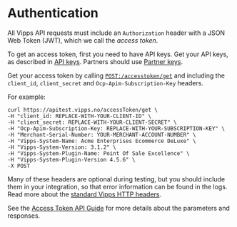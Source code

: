 <!-- START_METADATA
---
title: Authentication
pagination_next: null
pagination_prev: null
---
END_METADATA -->

# Authentication

All Vipps API requests must include an `Authorization` header with
a JSON Web Token (JWT), which we call the _access token_.

To get an access token, first you need to have API keys. Get your API keys, as described in
[API keys](https://developer.vippsmobilepay.com/docs/vipps-developers/common-topics/api-keys).
Partners should use
[Partner keys](https://developer.vippsmobilepay.com/docs/vipps-partner/partner-keys).

Get your access token by calling
[`POST:/accesstoken/get`](https://developer.vippsmobilepay.com/api/access-token#tag/Authorization-Service/operation/fetchAuthorizationTokenUsingPost)
and including the `client_id`, `client_secret` and `Ocp-Apim-Subscription-Key` headers.

For example:

```http
curl https://apitest.vipps.no/accessToken/get \
-H "client_id: REPLACE-WITH-YOUR-CLIENT-ID" \
-H "client_secret: REPLACE-WITH-YOUR-CLIENT-SECRET" \
-H "Ocp-Apim-Subscription-Key: REPLACE-WITH-YOUR-SUBSCRIPTION-KEY" \
-H "Merchant-Serial-Number: YOUR-MERCHANT-ACCOUNT-NUMBER" \
-H "Vipps-System-Name: Acme Enterprises Ecommerce DeLuxe" \
-H "Vipps-System-Version: 3.1.2" \
-H "Vipps-System-Plugin-Name: Point Of Sale Excellence" \
-H "Vipps-System-Plugin-Version 4.5.6" \
-X POST
```

Many of these headers are optional during testing, but you should include them in your integration, so that error information can be found in the logs.
Read more about the [standard Vipps HTTP headers](http-headers.md).

See the [Access Token API Guide](https://developer.vippsmobilepay.com/docs/APIs/access-token-api) for more details about the parameters and responses.
